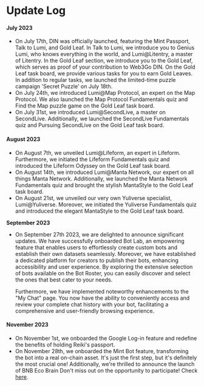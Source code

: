 # Update Log

#### &#x20;July 2023

* On July 17th, DIN was officially launched, featuring the Mint Passport, Talk to Lumi, and Gold Leaf. In Talk to Lumi, we introduce you to Genius Lumi, who knows everything in the world, and Lumi@Litentry, a master of Litentry. In the Gold Leaf section, we introduce you to the Gold Leaf, which serves as proof of your contribution to Web3Go DIN. On the Gold Leaf task board, we provide various tasks for you to earn Gold Leaves. In addition to regular tasks, we launched the limited-time puzzle campaign 'Secret Puzzle' on July 18th.
* On July 24th, we introduced Lumi@Map Protocol, an expert on the Map Protocol. We also launched the Map Protocol Fundamentals quiz and Find the Map puzzle game on the Gold Leaf task board.&#x20;
* On July 31st, we introduced Lumi@SecondLive, a master on SecondLive. Additionally, we launched the SecondLive Fundamentals quiz and Pursuing SecondLive on the Gold Leaf task board.

#### August 2023

* On August 7th, we unveiled Lumi@Lifeform, an expert in Lifeform. Furthermore, we initiated the Lifeform Fundamentals quiz and introduced the Lifeform Odyssey on the Gold Leaf task board.
* On August 14th, we introduced Lumi@Manta Network, our expert on all things Manta Network. Additionally, we launched the Manta Network Fundamentals quiz and brought the stylish MantaStyle to the Gold Leaf task board.
* On August 21st, we unveiled our very own Yuliverse specialist, Lumi@Yuliverse. Moreover, we initiated the Yuliverse Fundamentals quiz and introduced the elegant MantaStyle to the Gold Leaf task board.

**September 2023**

*   On September 27th 2023, we are delighted to announce significant updates. We have successfully onboarded Bot Lab, an empowering feature that enables users to effortlessly create custom bots and establish their own datasets seamlessly. Moreover, we have established a dedicated platform for creators to publish their bots, enhancing accessibility and user experience. By exploring the extensive selection of bots available on the Bot Roster, you can easily discover and select the ones that best cater to your needs.

    Furthermore, we have implemented noteworthy enhancements to the "My Chat" page. You now have the ability to conveniently access and review your complete chat history with your bot, facilitating a comprehensive and user-friendly browsing experience.

#### November 2023

* On November 1st, we onboarded the Google Log-in feature and redefine the benefits of holding Reiki's passport.
* On November 28th, we onboarded the Mint Bot feature, transforming the bot into a real on-chain asset. It's just the first step, but it's definitely the most crucial one! Additionally, we're thrilled to announce the launch of BNB Eco Brain Don't miss out on the opportunity to participate! Check [here](https://reiki.web3go.xyz/ai-creathon).
